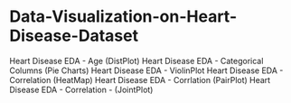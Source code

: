 # Data-Visualization-on-Heart-Disease-Dataset
Heart Disease EDA - Age (DistPlot)
Heart Disease EDA - Categorical Columns (Pie Charts)
Heart Disease EDA - ViolinPlot
Heart Disease EDA - Correlation (HeatMap)
Heart Disease EDA - Corrlation (PairPlot)
Heart Disease EDA - Correlation - (JointPlot)
 
